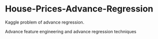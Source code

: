 # House-Prices-Advance-Regression
Kaggle problem of advance regression.

Advance feature engineering and advance regression techniques
